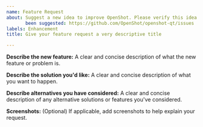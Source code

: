 ```yaml
---
name: Feature Request
about: Suggest a new idea to improve OpenShot. Please verify this idea has not already
       been suggested: https://github.com/OpenShot/openshot-qt/issues
labels: Enhancement
title: Give your feature request a very descriptive title

---
```


**Describe the new feature:**
A clear and concise description of what the new feature or problem is.

**Describe the solution you'd like:**
A clear and concise description of what you want to happen.

**Describe alternatives you have considered:**
A clear and concise description of any alternative solutions or features you've considered.

**Screenshots:** (Optional)
If applicable, add screenshots to help explain your request.
